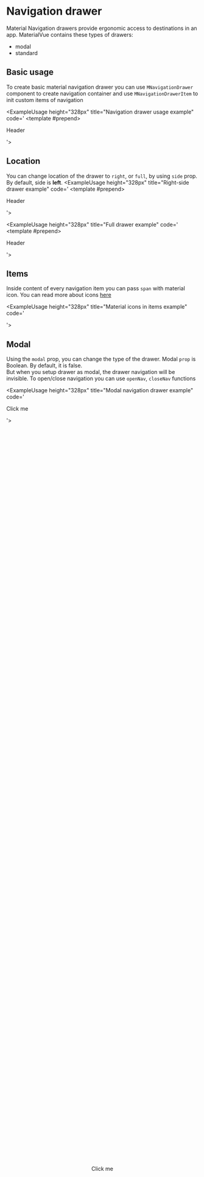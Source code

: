 <Load/>

# Navigation drawer
Material Navigation drawers provide ergonomic access to destinations in an app.
MaterialVue contains these types of drawers:
+ modal
+ standard

## Basic usage
To create basic material navigation drawer you can use `MNavigationDrawer`
component to create navigation container and use `MNavigationDrawerItem` to init
custom items of navigation

<ExampleUsage height="328px"
title="Navigation drawer usage example"
code='<MNavigationDrawer content_area="#content1" selected_item="item1">
<template #prepend>
<p class="m-text m-title-medium">Header</p>
</template>
<MNavigationDrawerItem value="item1" content="Item n.1"/>
<MNavigationDrawerItem value="item2" content="Item n.2"/>
</MNavigationDrawer>
<div id="content1"></div>'>
<MNavigationDrawer content_area="#content1" selected_item="item1">
<template #prepend><p class="m-text m-title-medium">Header</p></template>
<MNavigationDrawerItem value="item1" content="Item n.1"/>
<MNavigationDrawerItem value="item2" content="Item n.2"/>
</MNavigationDrawer>
<div id="content1"></div>
</ExampleUsage>

## Location

You can change location of the drawer to `right`, or `full`, by using `side` prop.
By default, side is **left**.
<ExampleUsage height="328px"
title="Right-side drawer example"
code='<MNavigationDrawer side="right" content_area="#content1" selected_item="item1">
<template #prepend><p class="m-text m-title-medium">Header</p></template>
<MNavigationDrawerItem value="item1" content="Item n.1"/>
<MNavigationDrawerItem value="item2" content="Item n.2"/>
</MNavigationDrawer>
<div id="content1"></div>'>
<MNavigationDrawer side="right" content_area="#content2" selected_item="item1">
<template #prepend><p class="m-text m-title-medium">Header</p></template>
<MNavigationDrawerItem value="item1" content="Item n.1"/>
<MNavigationDrawerItem value="item2" content="Item n.2"/>
</MNavigationDrawer>
<div id="content2"></div>
</ExampleUsage>



<ExampleUsage height="328px"
title="Full drawer example"
code='<MNavigationDrawer side="full" content_area="#content1" selected_item="item1">
<template #prepend><p class="m-text m-title-medium">Header</p></template>
<MNavigationDrawerItem value="item1" content="Item n.1"/>
<MNavigationDrawerItem value="item2" content="Item n.2"/>
</MNavigationDrawer>
<div id="content1"></div>'>
<MNavigationDrawer side="full" content_area="#content3" selected_item="item1">
<template #prepend><p class="m-text m-title-medium">Header</p></template>
<MNavigationDrawerItem value="item1" content="Item n.1"/>
<MNavigationDrawerItem value="item2" content="Item n.2"/>
</MNavigationDrawer>
<div id="content3"></div>
</ExampleUsage>

## Items
Inside content of every navigation item you can pass `span` 
with material icon. You can read more about icons [here](../api/icons.md)

<ExampleUsage height="328px"
title="Material icons in items example"
code='<MNavigationDrawer content_area="#content1" selected_item="item2">
<MNavigationDrawerItem value="item1" content="<span class=&#39;material-symbols-outlined&#39;>apps</span>Apps"/>
<MNavigationDrawerItem value="item2" content="<span class=&#39;material-symbols-outlined&#39;>search</span>Search"/>
</MNavigationDrawer>
<div id="content1"></div>'>
<MNavigationDrawer content_area="#content4" selected_item="item2">
<MNavigationDrawerItem value="item1" content="<span class='material-symbols-outlined'>apps</span>Apps"/>
<MNavigationDrawerItem value="item2" content="<span class='material-symbols-outlined'>search</span>Search"/>
</MNavigationDrawer>
<div id="content4"></div>
</ExampleUsage>

## Modal

Using the `modal` prop, you can change the type of the drawer. Modal `prop`
is Boolean. By default, it is false. 
<br>
But when you setup drawer as modal, the drawer navigation will be invisible.
To open/close navigation you can use `openNav`, `closeNav` functions

<ExampleUsage height="328px"
title="Modal navigation drawer example"
code='<MNavigationDrawer :key="111" ref="drawer" :modal="true" content_area="#content1">
</MNavigationDrawer>
<div id="content1" @click="this.$refs.drawer.openNav()">
<p class="m-text m-display-small">Click me</p>
</div>'>
<MNavigationDrawer :key="111" ref="drawer" :modal="true" content_area="#content5">
</MNavigationDrawer>
<div id="content5" style="height: 100%; display: flex; align-items: center; justify-content: center" @click="this.$refs.drawer.openNav()">
<p class="m-text m-display-small">Click me</p>
</div>
</ExampleUsage>
